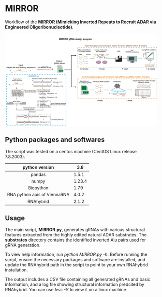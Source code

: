 # MIRROR

Workflow of the **MIRROR (Mimicking Inverted Repeats to Recruit ADAR via Engineered Oligoribonucleotide)**.

![workflow](./img/MIRROR.png)

## Python packages and softwares

The script was tested on a centos machine (CentOS Linux release 7.8.2003).

|        python version        | 3.8   |
| :--------------------------: | ----- |
|            pandas            | 1.5.1 |
|          numpy               | 1.23.4|
|          Biopython           | 1.79  |
| RNA python apis of ViennaRNA | 4.0.2 |
|          RNAhybrid           | 2.1.2 |

## Usage

The main script, **MIRROR.py**, generates gRNAs with various structural features extracted from the highly edited natural ADAR substrates. The **substrates** directory contains the identified inverted Alu pairs used for gRNA generation.

To view help information, run *python MIRROR.py -h*. Before running the script, ensure the necessary packages and software are installed, and update the RNAhybrid path in the script to point to your own RNAhybrid installation.

The output includes a CSV file containing all generated gRNAs and basic information, and a log file showing structural information predcited by RNAhybrid. You can use *less -S* to view it on a linux machine.


 

